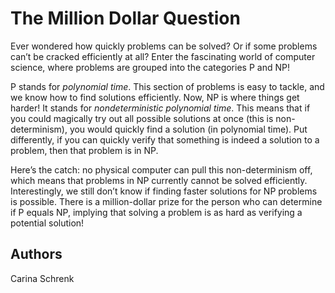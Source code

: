 # The Million Dollar Question 

Ever wondered how quickly problems can be solved? Or if some problems can’t be cracked efficiently at all? Enter the fascinating world of computer science, where problems are grouped into the categories P and NP! 

P stands for *polynomial time*. This section of problems is easy to tackle, and we know how to find solutions efficiently. Now, NP is where things get harder! It stands for *nondeterministic polynomial time*.
This means that if you could magically try out all possible solutions at once (this is non-determinism), you would quickly find a solution (in polynomial time). 
Put differently, if you can quickly verify that something is indeed a solution to a problem, then that problem is in NP. 

Here’s the catch: no physical computer can pull this non-determinism off, which means that problems in NP currently cannot be solved efficiently. 
Interestingly, we still don’t know if finding faster solutions for NP problems is possible. There is a million-dollar prize for the person who can determine if P equals NP, implying that solving a problem is as hard as verifying a potential solution!

## Authors 
Carina Schrenk 

